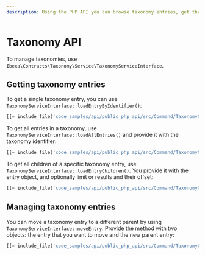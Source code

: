 ```yaml
---
description: Using the PHP API you can browse taxonomy entries, get their information and manage them.
---
```


# Taxonomy API

To manage taxonomies, use `Ibexa\Contracts\Taxonomy\Service\TaxonomyServiceInterface`.

## Getting taxonomy entries

To get a single taxonomy entry, you can use `TaxonomyServiceInterface::loadEntryByIdentifier()`:

``` php
[[= include_file('code_samples/api/public_php_api/src/Command/TaxonomyCommand.php', 40, 43) =]]
```

To get all entries in a taxonomy, use `TaxonomyServiceInterface::loadAllEntries()` and provide it with the taxonomy identifier:

``` php
[[= include_file('code_samples/api/public_php_api/src/Command/TaxonomyCommand.php', 38, 39) =]]
```

To get all children of a specific taxonomy entry, use `TaxonomyServiceInterface::loadEntryChildren()`. You provide it with the entry object, and optionally limit or results and their offset:

``` php
[[= include_file('code_samples/api/public_php_api/src/Command/TaxonomyCommand.php', 44, 49) =]]
```

## Managing taxonomy entries

You can move a taxonomy entry to a different parent by using `TaxonomyServiceInterface::moveEntry`.
Provide the method with two objects: the entry that you want to move and the new parent entry:

``` php
[[= include_file('code_samples/api/public_php_api/src/Command/TaxonomyCommand.php', 50, 54) =]]
```
